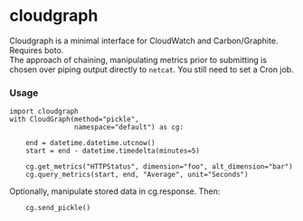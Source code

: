 cloudgraph
==========

Cloudgraph is a minimal interface for CloudWatch and Carbon/Graphite. Requires boto.  
The approach of chaining, manipulating metrics prior to submitting is chosen over piping output directly to `netcat`. You still need to set a Cron job.

### Usage

    import cloudgraph
    with CloudGraph(method="pickle",
                    namespace="default") as cg:
                    
        end = datetime.datetime.utcnow()
        start = end - datetime.timedelta(minutes=5)
    
        cg.get_metrics("HTTPStatus", dimension="foo", alt_dimension="bar") 
        cg.query_metrics(start, end, "Average", unit="Seconds")
        
Optionally, manipulate stored data in cg.response. Then:
        
        cg.send_pickle()
        



